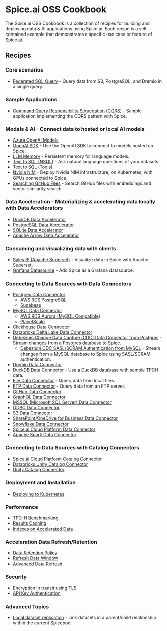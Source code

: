 # Spice.ai OSS Cookbook

The Spice.ai OSS Cookbook is a collection of recipes for building and deploying data & AI applications using Spice.ai. Each recipe is a self-contained example that demonstrates a specific use case or feature of Spice.ai.

## Recipes

### Core scenarios

- [Federated SQL Query](./federation/README.md) - Query data from S3, PostgreSQL, and Dremio in a single query.

### Sample Applications

- [Command Query Responsibility Segregation (CQRS)](./cqrs/README.md) - Sample application implementing the CQRS pattern with Spice.

### Models & AI - Connect data to hosted or local AI models

- [Azure OpenAI Models](./azure_openai/README.md)
- [OpenAI SDK](./openai_sdk/README.md) - Use the OpenAI SDK to connect to models hosted on Spice.
- [LLM Memory](./llm-memory/README.md) - Persistent memory for language models.
- [Text to SQL (NSQL)](./nsql/README.md) - Ask natural language questions of your datasets.
- [Text to SQL (Tools)](./text-to-sql/README.md)
- [Nvidia NIM](./nvidia-nim/README.md) - Deploy Nvidia NIM infrastructure, on Kubernetes, with GPUs connected to Spice.
- [Searching GitHub Files](./search_github_files/README.md) - Search GitHub files with embeddings and vector similarity search.

### Data Acceleration - Materializing & accelerating data locally with Data Accelerators

- [DuckDB Data Accelerator](./duckdb/accelerator/README.md)
- [PostgreSQL Data Accelerator](./postgres/accelerator/README.md)
- [SQLite Data Accelerator](./sqlite/accelerator/README.md)
- [Apache Arrow Data Accelerator](./arrow/README.md)

### Consuming and visualizing data with clients

- [Sales BI (Apache Superset)](./sales-bi/README.md) - Visualize data in Spice with Apache Superset.
- [Grafana Datasource](./grafana-datasource/README.md) - Add Spice as a Grafana datasource.

### Connecting to Data Sources with Data Connectors

- [Postgres Data Connector](./postgres/connector/README.md)
  - [AWS RDS PostgreSQL](./postgres/rds/README.md)
  - [Supabase](./postgres/supabase/README.md)
- [MySQL Data Connector](./mysql/connector/README.md)
  - [AWS RDS Aurora (MySQL Compatible)](./mysql/rds-aurora/README.md)
  - [PlanetScale](./mysql/planetscale/README.md)
- [Clickhouse Data Connector](./clickhouse/README.md)
- [Databricks Delta Lake Data Connector](./databricks/delta_lake/README.md)
- [Debezium Change Data Capture (CDC) Data Connector from Postgres](./cdc-debezium/README.md) - Stream changes from a Postgres database to Spice.
  - [Debezium CDC SASL/SCRAM Authentication from MySQL](./cdc-debezium/sasl-scram/README.md) - Stream changes from a MySQL database to Spice using SASL/SCRAM authentication.
- [Dremio Data Connector](./dremio/README.md)
- [DuckDB Data Connector](./duckdb/connector/README.md) - Use a DuckDB database with sample TPCH data.
- [File Data Connector](./file/README.md) - Query data from local files.
- [FTP Data Connector](./ftp/README.md) - Query data from an FTP server.
- [GitHub Data Connector](./github/README.md)
- [GraphQL Data Connector](./graphql/README.md)
- [MSSQL (Microsoft SQL Server) Data Connector](./mssql/README.md)
- [ODBC Data Connector](./odbc/README.md)
- [S3 Data Connector](./s3/README.md)
- [SharePoint/OneDrive for Business Data Connector](./sharepoint/README.md)
- [Snowflake Data Connector](./snowflake/README.md)
- [Spice.ai Cloud Platform Data Connector](./spiceai/README.md)
- [Apache Spark Data Connector](./spark/README.md)

### Connecting to Data Sources with Catalog Connectors

- [Spice.ai Cloud Platform Catalog Connector](./catalogs/spiceai/README.md)
- [Databricks Unity Catalog Connector](./catalogs/databricks/README.md)
- [Unity Catalog Connector](./catalogs/unity_catalog/README.md)

### Deployment and Installation

- [Deploying to Kubernetes](./kubernetes/README.md)

### Performance

- [TPC-H Benchmarking](./tpc-h/README.md)
- [Results Caching](./caching/README.md)
- [Indexes on Accelerated Data](./acceleration/indexes/README.md)

### Acceleration Data Refresh/Retention

- [Data Retention Policy](./retention/README.md)
- [Refresh Data Window](./refresh-data-window/README.md)
- [Advanced Data Refresh](./acceleration/data-refresh/README.md)

### Security

- [Encryption in transit using TLS](./tls/README.md)
- [API Key Authentication](./api_key/README.md)

### Advanced Topics

- [Local dataset replication](./localpod/README.md) - Link datasets in a parent/child relationship within the current Spicepod
